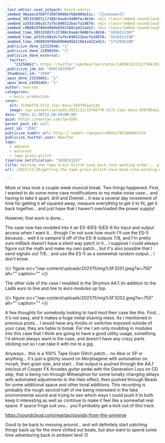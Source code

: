 ```yaml
---
_last_editor_used_jetpack: block-editor
_oembed_98aaec6fb67f39070008e766b008e51c: '{{unknown}}'
_oembed_385333057c17388c9aa8c9486fec4b34: <div class="embed-soundcloud"><iframe title="Sounds From the Universe by NearTao" width="750" height="400" scrolling="no" frameborder="no" src="https://w.soundcloud.com/player/?visual=true&url=https%3A%2F%2Fapi.soundcloud.com%2Ftracks%2F1169521678&show_artwork=true&maxheight=1000&maxwidth=750"></iframe></div>
_oembed_a2555c06a3c7a7bc696522bacfa10878: <div class="embed-soundcloud"><iframe title="Sounds From the Universe by NearTao" width="500" height="400" scrolling="no" frameborder="no" src="https://w.soundcloud.com/player/?visual=true&url=https%3A%2F%2Fapi.soundcloud.com%2Ftracks%2F1169521678&show_artwork=true&maxheight=750&maxwidth=500"></iframe></div>
_oembed_c960829f80d49b0e85b21681a422ad12: <div class="embed-soundcloud"><iframe title="Sounds From the Universe by NearTao" width="500" height="400" scrolling="no" frameborder="no" src="https://w.soundcloud.com/player/?visual=true&url=https%3A%2F%2Fapi.soundcloud.com%2Ftracks%2F1169521678&show_artwork=true&maxheight=750&maxwidth=500"></iframe></div>
_oembed_time_385333057c17388c9aa8c9486fec4b34: "1638311307"
_oembed_time_a2555c06a3c7a7bc696522bacfa10878: "1638311338"
_oembed_time_c960829f80d49b0e85b21681a422ad12: "1712845190"
_publicize_done_22315546: "1"
_publicize_done_22890294: "1"
_publicize_done_external:
  twitter:
    "23256661": https://twitter.com/NearTao/status/1465810115127304195
_publicize_job_id: "65971819587"
_thumbnail_id: "3594"
_wpas_done_23256661: "1"
_wpas_done_24391465: "1"
author: neartao
categories:
  - music-production
cover:
  alt: 31fb8f78-4172-11ec-8aca-559795aa113d
  image: /wp-content/uploads/2021/11/31fb8f78-4172-11ec-8aca-559795aa113d.png
date: "2021-11-30T22:28:55+00:00"
guid: https://neartao.com/?p=3591
parent_post_id: null
post_id: "3591"
publicize_tumblr_url: http://.tumblr.com/post/669317951804063744
publicize_twitter_user: NearTao
tags:
  - ambient
  - eurorack
  - tape-grain-glitch
timeline_notification: "1638311337"
title: Getting the Tape Grain Glitch case back into working order... plus Track - Sounds From the Universe
url: /2021/11/30/getting-the-tape-grain-glitch-case-back-into-working-order-plus-track-sounds-from-the-universe/

---
```

More or less took a couple week musical break. Two things happened. First, I wanted to do some more case modifications to my make noise case… and having to take it apart, drill and Dremel… it was a several day investment of time for getting it all squared away, measure everything to get it to fit, get it back together… and just hope that I haven't overloaded the power supply!

However, that work is done…

The case now has modded into it an ES-8/ES-5/ES-6 for input and output access when I want it… though I'm not sure how much I'll use the ES-5 because… well it is vampire'd off of the ES-8 outputs 7/8, and I'm pretty sure miRack doesn't have a silent way patch in it… I suppose I could always figure out the math and make my own patch… but it's also possible that I send signals out 7/8… and use the ES-5 as a somewhat random output… I don't know.

{{< figure src="/wp-content/uploads/2021/11/img%5F3201.jpeg?w=750" alt="" caption="" >}}

The other side of the case I modded in the Strymon AA.1 (in addition to the Ladik euro to line and line to euro modules up top.

{{< figure src="/wp-content/uploads/2021/11/img%5F3202.jpeg?w=750" alt="" caption="" >}}

A few thoughts for somebody looking to hard mod their case like this. First… it's not easy, and it makes a huge metal shaving mess. As I mentioned in previous posts… I would have any knobs or switches exposed outside of your case, they are liable to break. For me I am only modding in modules into this case that I think are going to have a good utility usage, something I'd almost always want in the case, and doesn't have any crazy parts sticking out so I can take it with me to a gig.

Anyways… this is a 100% Tape Grain Glitch patch… no Akai or SP or anything… it's just a glitchy sound on Morphagene with automation on morph, then grain size, and start… that output is pushed through the AA.1 into/out of Cooper FX Arcades guitar pedal with the Generation Loss on CD skip, that is being run through Mimeophon for some tonally changing delays with automated adjustments to the Halo effect, then pushed through Beads for some additional space and other tonal additions. This recording is probably the rough second half of me being interested in the fake environmental sound and trying to see which ways I could push it to both keep it interesting as well as continue to make it feel like a somewhat real space. If space frogs suit you… you'll probably get a kick out of this track.  

https://soundcloud.com/neartao/sounds-from-the-universe

Good to be back to messing around… and will definitely start patching things back up for the more chilled out beats, but also want to spend some time adventuring back in ambient land :D
